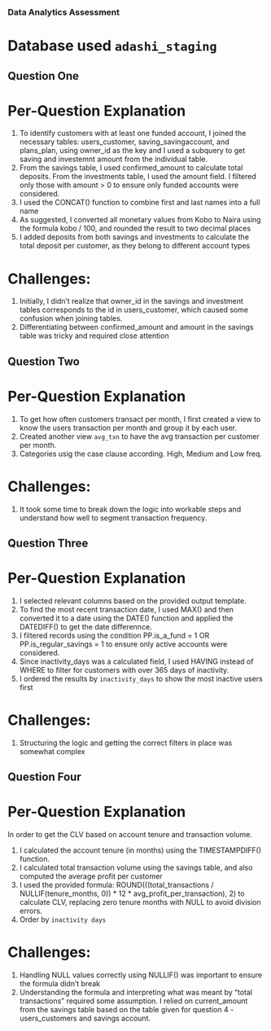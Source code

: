 ### Data Analytics Assessment 

# Database used `adashi_staging`

## Question One 
# Per-Question Explanation
1. To identify customers with at least one funded account, I joined the necessary tables: users_customer, saving_savingaccount, and plans_plan, using owner_id as the key and I used a subquery to get saving and investemnt amount from the individual table.
2. From the savings table, I used confirmed_amount to calculate total deposits. From the investments table, I used the amount field. I filtered only those with amount > 0 to ensure only funded accounts were considered. 
3. I used the CONCAT() function to combine first and last names into a full name
4. As suggested, I converted all monetary values from Kobo to Naira using the formula kobo / 100, and rounded the result to two decimal places
5. I added deposits from both savings and investments to calculate the total deposit per customer, as they belong to different account types
# Challenges:
1. Initially, I didn’t realize that owner_id in the savings and investment tables corresponds to the id in users_customer, which caused some confusion when joining tables.
2. Differentiating between confirmed_amount and amount in the savings table was tricky and required close attention

## Question Two
# Per-Question Explanation
1. To get how often customers transact per month, I first created a view to know the users transaction per month and group it by each user.
2. Created another view `avg_txn` to have the avg transaction per customer per month. 
3. Categories usig the case clause according. High, Medium and Low freq. 
# Challenges:
1. It took some time to break down the logic into workable steps and understand how well to segment transaction frequency. 

## Question Three
# Per-Question Explanation
1. I selected relevant columns based on the provided output template.
2. To find the most recent transaction date, I used MAX() and then converted it to a date using the DATE() function and applied the DATEDIFF() to get the date differennce. 
3. I filtered records using the condition PP.is_a_fund = 1 OR PP.is_regular_savings = 1 to ensure only active accounts were considered.
4. Since inactivity_days was a calculated field, I used HAVING instead of WHERE to filter for customers with over 365 days of inactivity.
5. I ordered the results by `inactivity_days` to show the most inactive users first
# Challenges:
1. Structuring the logic and getting the correct filters in place was somewhat complex


## Question Four
# Per-Question Explanation
In order to get the CLV based on account tenure and transaction volume.
1. I calculated the account tenure (in months) using the TIMESTAMPDIFF() function.
2. I calculated total transaction volume using the savings table, and also computed the average profit per customer 
3. I used the provided formula: ROUND(((total_transactions / NULLIF(tenure_months, 0)) * 12 * avg_profit_per_transaction), 2) to calculate CLV, replacing zero tenure months with NULL to avoid division errors. 
4. Order by `inactivity days`
# Challenges:
1. Handling NULL values correctly using NULLIF() was important to ensure the formula didn’t break
2. Understanding the formula and interpreting what was meant by “total transactions” required some assumption. I relied on current_amount from the savings table based on the table given for question 4 - users_customers and savings account.
